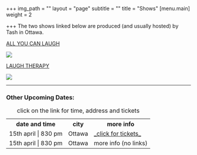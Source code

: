 +++
img_path = ""
layout = "page"
subtitle = ""
title = "Shows"
[menu.main]
weight = 2

+++
The two shows linked below are produced (and usually hosted) by Tash in Ottawa.

[ALL YOU CAN LAUGH](https://www.eventbrite.ca/e/all-you-can-laugh-tickets-39145960622 "AYCL")

![](/images/banner_aycl.jpg)

[LAUGH THERAPY](https://www.eventbrite.ca/e/laugh-therapy-tickets-83344871755 "LT")

![](/images/banner.jpg)

***

### Other Upcoming Dates:

<table>

<caption>click on the link for time, address and tickets</caption>

<tr><th>date and time</th> <th>city</th>  
<th>more info</th> </tr>

<tr> <td>15th april | 830 pm</td><td>Ottawa</td>  
<td><a href="www.google.com">_click for tickets_</a></td> </tr>

<tr> <td>15th april | 830 pm</td> <td>Ottawa</td>  
<td>more info (no links)</td> </tr>

</table>